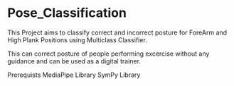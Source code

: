 # Pose_Classification

This Project aims to classify correct and incorrect posture for ForeArm and High Plank Positions using Multiclass Classifier.

This can correct posture of people performing excercise without any guidance and can be used as a digital trainer.

Prerequists
MediaPipe Library
SymPy Library








